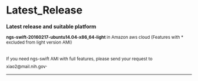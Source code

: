# Latest_Release
<b>Latest release and suitable platform</b>

<sub><b>ngs-swift-20160217-ubuntu14.04-x86_64-light </b> in Amazon aws cloud  (Features with * excluded from light version AMI) </b></sub>

<br />
<sub>If you need ngs-swift AMI with full features, please send your request to xiao2@mail.nih.gov</sub>.

************************************************************************************************

